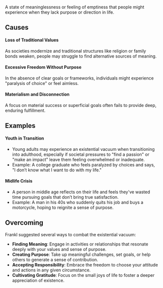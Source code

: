 A state of meaninglessness or feeling of emptiness that people might experience when they lack purpose or direction in life.

## Causes

#### Loss of Traditional Values
As societies modernize and traditional structures like religion or family bonds weaken, people may struggle to find alternative sources of meaning.
#### Excessive Freedom Without Purpose
In the absence of clear goals or frameworks, individuals might experience "paralysis of choice" or feel aimless.

#### Materialism and Disconnection
A focus on material success or superficial goals often fails to provide deep, enduring fulfillment.

## Examples
#### Youth in Transition
- Young adults may experience an existential vacuum when transitioning into adulthood, especially if societal pressures to "find a passion" or "make an impact" leave them feeling overwhelmed or inadequate.
- Example: A college graduate who feels paralyzed by choices and says, "I don’t know what I want to do with my life."

#### Midlife Crisis
- A person in middle age reflects on their life and feels they've wasted time pursuing goals that don’t bring true satisfaction.
- Example: A man in his 40s who suddenly quits his job and buys a motorcycle, hoping to reignite a sense of purpose.

## Overcoming
Frankl suggested several ways to combat the existential vacuum:
- **Finding Meaning**: Engage in activities or relationships that resonate deeply with your values and sense of purpose.
- **Creating Purpose**: Take up meaningful challenges, set goals, or help others to generate a sense of contribution.
- **Accepting Responsibility**: Embrace the freedom to choose your attitude and actions in any given circumstance.
- **Cultivating Gratitude**: Focus on the small joys of life to foster a deeper appreciation of existence.